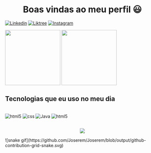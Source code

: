 

<h1 align="center"> Boas vindas ao meu perfil 😃</h1>






[![Linkedin](https://img.shields.io/badge/LinkedIn-0077B5?style=for-the-badge&logo=linkedin&logoColor=white)](https://www.linkedin.com/in/jos%C3%A9-henrique-silva-48942526a/)
[![Liktree](https://img.shields.io/badge/linktree-39E09B?style=for-the-badge&logo=linktree&logoColor=white)](https://josesilvalinktreeofc.netlify.app/)
[![Instagram](https://img.shields.io/badge/Instagram-E4405F?style=for-the-badge&logo=instagram&logoColor=white)](https://instagram.com/jose__henrique1?igshid=ZDdkNTZiNTM=)


<div>
<img height="180cm" src= "https://github-readme-stats.vercel.app/api?username=Joserem&show_icons=true&theme=dark")>
<img height="180cm" src= "https://github-readme-stats.vercel.app/api/top-langs/?username=Joserem&layout=compact&langs_count=16&theme=dark")>
</div>

## Tecnologias que eu uso no meu dia 

<div style = "display: inline_block"><br/>
  <img align= "center" alt="html5" src="https://img.shields.io/badge/HTML5-E34F26?style=for-the-badge&logo=html5&logoColor=white" />
  <img align= "center" alt="css" src="https://img.shields.io/badge/CSS3-1572B6?style=for-the-badge&logo=css3&logoColor=white" />
  <img align= "center" alt="Java" src="https://img.shields.io/badge/JavaScript-F7DF1E?style=for-the-badge&logo=javascript&logoColor=black" />
  <img align= "center" alt="html5" src="https://img.shields.io/badge/Python-14354C?style=for-the-badge&logo=python&logoColor=white" />
</div><br/>

<p align="center">   <img alingn="center" src="https://profile-counter.glitch.me/Joserem/count.svg" /></p>
![snake gif](https://github.com/Joserem/Joserem/blob/output/github-contribution-grid-snake.svg)
